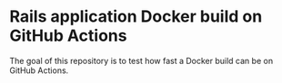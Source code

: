 # Rails application Docker build on GitHub Actions

The goal of this repository is to test how fast a Docker build can be on GitHub Actions.
